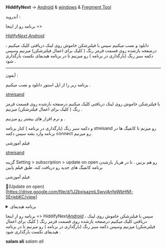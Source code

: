 


**HiddifyNext** → [Android](https://github.com/hiddify/hiddify-next/releases/latest/download/hiddify-android-universal.apk) & [windows](https://github.com/hiddify/hiddify-next/releases/latest/download/hiddify-windows-x64-setup.zip) & [Fregment Tool](https://f.fix7.shop)


 
 
 آندروید :
 
 برنامه رو از اینجا => 
 
[*HidifyNext Android*](https://github.com/hiddify/hiddify-next/releases/latest/download/hiddify-android-universal.apk)

 
 ، دانلود و نصب میکنیم سپس با فیلترشکن خاموش روی لینک دریافتی کلیک میکنیم درصفحه بازشده روی قسمت قرمز رنگ ( کلیک برای اعمال فیلترشکن) میزنیم وسپس دکمه سبز رنگ (بارگذاری در برنامه ) رو میزنیم تا در برنامه هیدیفای نکست بارگذاری شود .
 

 ---
  آیفون :
  
 
برنامه زیر را از اپل استور دانلود و نصب میکنیم .

[streisand](https://apps.apple.com/us/app/streisand/id6450534064)



با فیلترشکن خاموش روی لینک دریافتی کلیک میکنیم درصفحه بازشده روی قسمت قرمز رنگ ( کلیک برای اعمال فیلترشکن) میزنیم .

و نرم افزار های بیشتر رو میزنیم .


و دکمه سبز رنگ (بارگذاری در برنامه ) کنار برنامه streisand رو میزنم تا کانفیگ ها در برنامه وارد بشه سپس دکمه connect رو میزنیم.


فیلم آموزشی

[streisand](https://drive.google.com/file/d/1Rt52BTSyQ-yogfVQOoz0PtRmY0RmT8f8/view)


گزینه Setting > subscription > update on open رو هم بزنین . تا در هربار بازشدن برنامه کانفیگ های جدید رو دریافت کنه. طبق فیلم پایین


فیلم آموزشی

🎥(Update on open)[https://drive.google.com/file/d/1J2bxjsazmLSwviAnfgWbHNf-5ErjebKC/view]
 




<details>
<summary>برنامه هیدیفای</summary>
<br>
 
نصب روی ویندوز (کلیک کنید) نسخه portable
 
 نصب روی مک (کلیک کنید)

نصب روی لینوکس (کلیک کنید)
</details>


برنامه رو از اینجا => HiddifyNext[*Android*](https://github.com/hiddify/hiddify-next/releases/latest/download/hiddify-android-universal.apk) ، سپس با فیلترشکن خاموش روی لینک دریافتی کلیک میکنیم درصفحه بازشده روی قسمت قرمز رنگ ( کلیک برای اعمال فیلترشکن) میزنیم وسپس دکمه سبز رنگ (بارگذاری در برنامه ) رو میزنیم تا در برنامه هیدیفای نکست بارگذاری شود .

__salam ali__
*salam ali*

</div>


